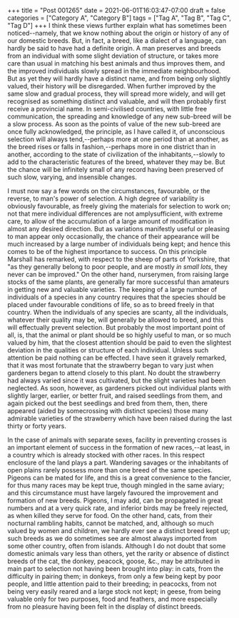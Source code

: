 +++
title = "Post 001265"
date = 2021-06-01T16:03:47-07:00
draft = false
categories = ["Category A", "Category B"]
tags = ["Tag A", "Tag B", "Tag C", "Tag D"]
+++
I think these views further explain what has sometimes been noticed--namely, that we know nothing about the origin or history of any of our domestic breeds. But, in fact, a breed, like a dialect of a language, can hardly be said to have had a definite origin. A man preserves and breeds from an individual with some slight deviation of structure, or takes more care than usual in matching his best animals and thus improves them, and the improved individuals slowly spread in the immediate neighbourhood. But as yet they will hardly have a distinct name, and from being only slightly valued, their history will be disregarded. When further improved by the same slow and gradual process, they will spread more widely, and will get recognised as something distinct and valuable, and will then probably first receive a provincial name. In semi-civilised countries, with little free communication, the spreading and knowledge of any new sub-breed will be a slow process. As soon as the points of value of the new sub-breed are once fully acknowledged, the principle, as I have called it, of unconscious selection will always tend,--perhaps more at one period than at another, as the breed rises or falls in fashion,--perhaps more in one district than in another, according to the state of civilization of the inhabitants,--slowly to add to the characteristic features of the breed, whatever they may be. But the chance will be infinitely small of any record having been preserved of such slow, varying, and insensible changes.

I must now say a few words on the circumstances, favourable, or the reverse, to man's power of selection. A high degree of variability is obviously favourable, as freely giving the materials for selection to work on; not that mere individual differences are not amplysufficient, with extreme care, to allow of the accumulation of a large amount of modification in almost any desired direction. But as variations manifestly useful or pleasing to man appear only occasionally, the chance of their appearance will be much increased by a large number of individuals being kept; and hence this comes to be of the highest importance to success. On this principle Marshall has remarked, with respect to the sheep of parts of Yorkshire, that "as they generally belong to poor people, and are mostly _in small lots_, they never can be improved." On the other hand, nurserymen, from raising large stocks of the same plants, are generally far more successful than amateurs in getting new and valuable varieties. The keeping of a large number of individuals of a species in any country requires that the species should be placed under favourable conditions of life, so as to breed freely in that country. When the individuals of any species are scanty, all the individuals, whatever their quality may be, will generally be allowed to breed, and this will effectually prevent selection. But probably the most important point of all, is, that the animal or plant should be so highly useful to man, or so much valued by him, that the closest attention should be paid to even the slightest deviation in the qualities or structure of each individual. Unless such attention be paid nothing can be effected. I have seen it gravely remarked, that it was most fortunate that the strawberry began to vary just when gardeners began to attend closely to this plant. No doubt the strawberry had always varied since it was cultivated, but the slight varieties had been neglected. As soon, however, as gardeners picked out individual plants with slightly larger, earlier, or better fruit, and raised seedlings from them, and again picked out the best seedlings and bred from them, then, there appeared (aided by somecrossing with distinct species) those many admirable varieties of the strawberry which have been raised during the last thirty or forty years.

In the case of animals with separate sexes, facility in preventing crosses is an important element of success in the formation of new races,--at least, in a country which is already stocked with other races. In this respect enclosure of the land plays a part. Wandering savages or the inhabitants of open plains rarely possess more than one breed of the same species. Pigeons can be mated for life, and this is a great convenience to the fancier, for thus many races may be kept true, though mingled in the same aviary; and this circumstance must have largely favoured the improvement and formation of new breeds. Pigeons, I may add, can be propagated in great numbers and at a very quick rate, and inferior birds may be freely rejected, as when killed they serve for food. On the other hand, cats, from their nocturnal rambling habits, cannot be matched, and, although so much valued by women and children, we hardly ever see a distinct breed kept up; such breeds as we do sometimes see are almost always imported from some other country, often from islands. Although I do not doubt that some domestic animals vary less than others, yet the rarity or absence of distinct breeds of the cat, the donkey, peacock, goose, &c., may be attributed in main part to selection not having been brought into play: in cats, from the difficulty in pairing them; in donkeys, from only a few being kept by poor people, and little attention paid to their breeding; in peacocks, from not being very easily reared and a large stock not kept; in geese, from being valuable only for two purposes, food and feathers, and more especially from no pleasure having been felt in the display of distinct breeds.
